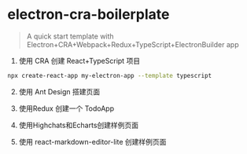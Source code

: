 # electron-cra-boilerplate
> A quick start template with Electron+CRA+Webpack+Redux+TypeScript+ElectronBuilder app

1. 使用 CRA 创建 React+TypeScript 项目
```bash
npx create-react-app my-electron-app --template typescript
```
2. 使用 Ant Design 搭建页面

3. 使用Redux 创建一个 TodoApp

4. 使用Highchats和Echarts创建样例页面

5. 使用 react-markdown-editor-lite 创建样例页面
